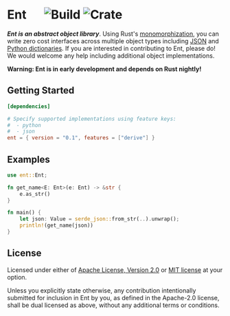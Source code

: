 # Ent &emsp; ![Build] ![Crate]

[Build]: https://github.com/nkconnor/ent/workflows/build/badge.svg
[Crate]: https://img.shields.io/crates/v/ent


**_Ent is an abstract object library_**. Using Rust's [monomorphization](https://doc.rust-lang.org/book/ch10-01-syntax.html),
you can write zero cost interfaces across multiple object types including [JSON](https://github.com/serde-rs/json) 
and [Python dictionaries](https://pyo3.rs). If you are interested in contributing to Ent, please do! We would welcome 
any help including additional object implementations.

**Warning: Ent is in early development and depends on Rust nightly!** 

## Getting Started

```toml
[dependencies]

# Specify supported implementations using feature keys:
#  - python
#  - json
ent = { version = "0.1", features = ["derive"] }
```

## Examples

```rust
use ent::Ent;

fn get_name<E: Ent>(e: Ent) -> &str {
    e.as_str()
}

fn main() {
    let json: Value = serde_json::from_str(..).unwrap();
    println!(get_name(json))
}
```

## License

Licensed under either of <a href="LICENSE-APACHE">Apache License, Version
2.0</a> or <a href="LICENSE-MIT">MIT license</a> at your option.

Unless you explicitly state otherwise, any contribution intentionally submitted
for inclusion in Ent by you, as defined in the Apache-2.0 license, shall be
dual licensed as above, without any additional terms or conditions.
